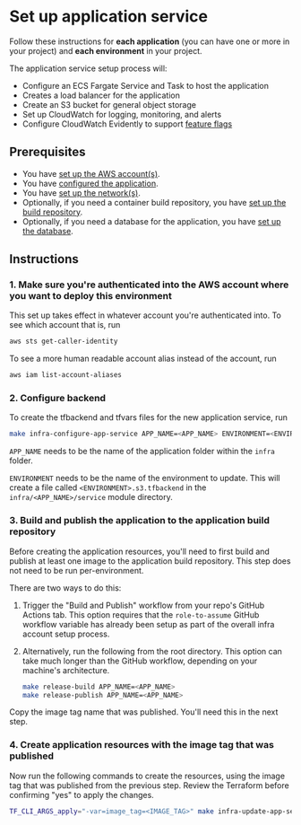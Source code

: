 # Set up application service

Follow these instructions for **each application** (you can have one or more in your project) and **each environment** in your project.

The application service setup process will:

* Configure an ECS Fargate Service and Task to host the application
* Creates a load balancer for the application
* Create an S3 bucket for general object storage
* Set up CloudWatch for logging, monitoring, and alerts
* Configure CloudWatch Evidently to support [feature flags](/docs/feature-flags.md)

## Prerequisites

* You have [set up the AWS account(s)](./set-up-aws-accounts.md).
* You have [configured the application](/infra/app/app-config/main.tf).
* You have [set up the network(s)](./set-up-networks.md).
* Optionally, if you need a container build repository, you have [set up the build repository](./set-up-app-build-repository.md).
* Optionally, if you need a database for the application, you have [set up the database](./set-up-app-database.md).

## Instructions

### 1. Make sure you're authenticated into the AWS account where you want to deploy this environment

This set up takes effect in whatever account you're authenticated into. To see which account that is, run

```bash
aws sts get-caller-identity
```

To see a more human readable account alias instead of the account, run

```bash
aws iam list-account-aliases
```

### 2. Configure backend

To create the tfbackend and tfvars files for the new application service, run

```bash
make infra-configure-app-service APP_NAME=<APP_NAME> ENVIRONMENT=<ENVIRONMENT>
```

`APP_NAME` needs to be the name of the application folder within the `infra` folder.

`ENVIRONMENT` needs to be the name of the environment to update. This will create a file called `<ENVIRONMENT>.s3.tfbackend` in the `infra/<APP_NAME>/service` module directory.

### 3. Build and publish the application to the application build repository

Before creating the application resources, you'll need to first build and publish at least one image to the application build repository. This step does not need to be run per-environment.

There are two ways to do this:

1. Trigger the "Build and Publish" workflow from your repo's GitHub Actions tab. This option requires that the `role-to-assume` GitHub workflow variable has already been setup as part of the overall infra account setup process.
1. Alternatively, run the following from the root directory. This option can take much longer than the GitHub workflow, depending on your machine's architecture.

    ```bash
    make release-build APP_NAME=<APP_NAME>
    make release-publish APP_NAME=<APP_NAME>
    ```

Copy the image tag name that was published. You'll need this in the next step.

### 4. Create application resources with the image tag that was published

Now run the following commands to create the resources, using the image tag that was published from the previous step. Review the Terraform before confirming "yes" to apply the changes.

```bash
TF_CLI_ARGS_apply="-var=image_tag=<IMAGE_TAG>" make infra-update-app-service APP_NAME=<APP_NAME> ENVIRONMENT=<ENVIRONMENT>
```